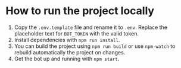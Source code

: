 # How to run the project locally
1. Copy the `.env.template` file and rename it to `.env`. Replace the placeholder text for `BOT_TOKEN` with the valid token.
2. Install dependencies with `npm run install`.
3. You can build the project using `npm run build` or use `npm-watch` to rebuild automatically the project on changes.
4. Get the bot up and running with `npm start`.
